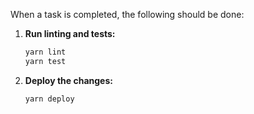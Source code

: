 When a task is completed, the following should be done:

1.  **Run linting and tests:**
    ```bash
    yarn lint
    yarn test
    ```
2.  **Deploy the changes:**
    ```bash
    yarn deploy
    ```